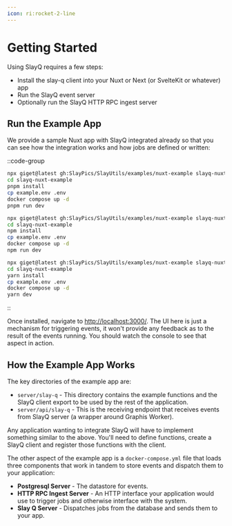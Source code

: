 ```yaml
---
icon: ri:rocket-2-line
---
```


# Getting Started

Using SlayQ requires a few steps:

* Install the slay-q client into your Nuxt or Next (or SvelteKit or whatever) app
* Run the SlayQ event server
* Optionally run the SlayQ HTTP RPC ingest server


## Run the Example App
We provide a sample Nuxt app with SlayQ integrated already so that you can see how the integration works and how jobs are
defined or written:

::code-group

```bash [npx]
npx giget@latest gh:SlayPics/SlayUtils/examples/nuxt-example slayq-nuxt-example --install
cd slayq-nuxt-example
pnpm install
cp example.env .env
docker compose up -d
pnpm run dev
```

```bash [pnpm]
npx giget@latest gh:SlayPics/SlayUtils/examples/nuxt-example slayq-nuxt-example --install
cd slayq-nuxt-example
npm install
cp example.env .env
docker compose up -d
npm run dev
```

```bash [yarn]
npx giget@latest gh:SlayPics/SlayUtils/examples/nuxt-example slayq-nuxt-example --install
cd slayq-nuxt-example
yarn install
cp example.env .env
docker compose up -d
yarn dev
```
::

Once installed, navigate to [http://localhost:3000/](http://localhost:3000/).  The UI here is just a mechanism for triggering
events, it won't provide any feedback as to the result of the events running.  You should watch the console to see that aspect in
action.

## How the Example App Works
The key directories of the example app are:

* `server/slay-q` - This directory contains the example functions and the SlayQ client export to be used by the rest of the application.
* `server/api/slay-q` - This is the receiving endpoint that receives events from SlayQ server (a wrapper around Graphis Worker).

Any application wanting to integrate SlayQ will have to implement something similar to the above.  You'll need to define functions,
create a SlayQ client and register those functions with the client.

The other aspect of the example app is a `docker-compose.yml` file that loads three components that work in tandem to store events
and dispatch them to your application:

* **Postgresql Server** - The datastore for events.
* **HTTP RPC Ingest Server** - An HTTP interface your application would use to trigger jobs and otherwise interface with the system.
* **Slay Q Server** - Dispatches jobs from the database and sends them to your app.
